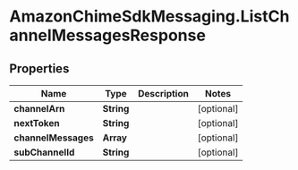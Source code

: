 # AmazonChimeSdkMessaging.ListChannelMessagesResponse

## Properties

Name | Type | Description | Notes
------------ | ------------- | ------------- | -------------
**channelArn** | **String** |  | [optional] 
**nextToken** | **String** |  | [optional] 
**channelMessages** | **Array** |  | [optional] 
**subChannelId** | **String** |  | [optional] 


